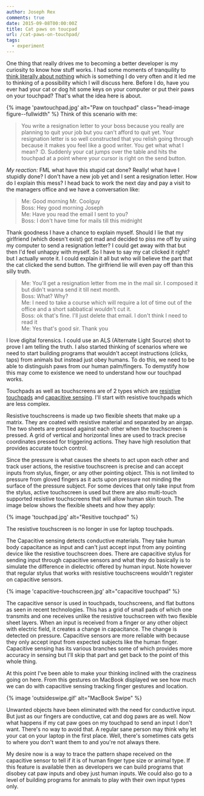 ```yaml
---
author: Joseph Rex
comments: true
date: 2015-09-08T00:00:00Z
title: Cat paws on toucpad
url: /cat-paws-on-touchpad/
tags:
  - experiment
---
```


One thing that really drives me to becoming a better developer is my curiosity to know how stuff works. I had some moments of tranquility to [think literally about nothing][1] which is something I do very often and it led me to thinking of a possibility which I will discuss here. Before I do, have you ever had your cat or dog hit some keys on your computer or put their paws on your touchpad? That's what the idea here is about.
<!--more-->
{% image 'pawtouchpad.jpg' alt="Paw on touchpad" class="head-image figure--fullwidth" %}
Think of this scenario with me:

> You write a resignation letter to your boss because you really are planning to quit your job but you can't afford to quit yet. Your resignation letter is so well constructed that you relish going through because it makes you feel like a good writer. You get what what I mean? :D. Suddenly your cat jumps over the table and hits the touchpad at a point where your cursor is right on the send button.

*My reaction:* FML what have this stupid cat done? Really! what have I stupidly done? I don't have a new job yet and I sent a resignation letter. How do I explain this mess? I head back to work the next day and pay a visit to the managers office and we have a conversation like:

> Me: Good morning Mr. Coolguy<br>
  Boss: Hey good morning Joseph<br>
  Me: Have you read the email I sent to you?<br>
  Boss: I don't have time for mails till this midnight<br>

Thank goodness I have a chance to explain myself. Should I lie that my girlfriend (which doesn't exist) got mad and decided to piss me off by using my computer to send a resignation letter? I could get away with that but then I'd feel unhappy with myself. So I have to say my cat clicked it right? but I actually wrote it. I could explain it all but who will believe the part that the cat clicked the send button. The girlfriend lie will even pay off than this silly truth.

> Me: You'll get a resignation letter from me in the mail sir. I composed it but didn't
  wanna send it till next month.<br>
  Boss: What? Why?<br>
  Me: I need to take a course which will require a lot of time out of the office and a short sabbatical wouldn't cut it.<br>
  Boss: ok that's fine. I'll just delete that email. I don't think I need to read it<br>
  Me: Yes that's good sir. Thank you

I love digital forensics. I could use an ALS (Alternate Light Source) shot to prove I am telling the truth. I also started thinking of scenarios where we need to start building programs that wouldn't accept instructions (clicks, taps) from animals but instead just obey humans. To do this, we need to be able to distinguish paws from our human palm/fingers. To demystify how this may come to existence we need to understand how our touchpad works.

Touchpads as well as touchscreens are of 2 types which are [resistive touchpads][2] and [capacitive sensing][3]. I'll start with resistive touchpads which are less complex.

Resistive touchscreens is made up two flexible sheets that make up a matrix. They are coated with resistive material and separated by an airgap. The two sheets are pressed against each other when the touchscreen is pressed. A grid of vertical and horizontal lines are used to track precise coordinates pressed for triggering actions. They have high resolution that provides accurate touch control.

Since the pressure is what causes the sheets to act upon each other and track user actions, the resistive touchscreen is precise and can accept inputs from stylus, finger, or any other pointing object. This is not limited to pressure from gloved fingers as it acts upon pressure not minding the surface of the pressure subject. For some devices that only take input from the stylus, active touchscreen is used but there are also multi-touch supported resistive touchscreens that will allow human skin touch. The image below shows the flexible sheets and how they apply:

{% image 'touchpad.jpg' alt="Resitive touchpad" %}

The resistive touchscreen is no longer in use for laptop touchpads.

The Capacitive sensing detects conductive materials. They take human body capacitance as input and can't just accept input from any pointing device like the resistive touchscreen does. There are capacitive stylus for sending input through capacitive sensors and what they do basically is to simulate the difference in dielectric offered by human input. Note however that regular stylus that works with resistive touchscreens wouldn't register on capacitive sensors.

{% image 'capacitive-touchscreen.jpg' alt="capacitive touchpad" %}

The capacitive sensor is used in touchpads, touchscreens, and flat buttons as seen in recent technologies. This has a grid of small pads of which one transmits and one receives unlike the resistive touchscreen with two flexible sheet layers. When an input is received from a finger or any other object with electric field, it creates a change in capacitance. The change is detected on pressure. Capacitive sensors are more reliable with because they only accept input from expected subjects like the human finger. Capacitive sensing has its various branches some of which provides more accuracy in sensing but I'll skip that part and get back to the point of this whole thing.

At this point I've been able to make your thinking inclined with the craziness going on here. From this gestures on MacBook displayed we see how much we can do with capacitive sensing tracking finger gestures and location.

{% image 'outsideswipe.gif' alt="MacBook Swipe" %}

Unwanted objects have been eliminated with the need for conductive input. But just as our fingers are conductive, cat and dog paws are as well. Now what happens if my cat paw goes on my touchpad to send an input I don't want. There's no way to avoid that. A regular sane person may think why let your cat on your laptop in the first place. Well, there's sometimes cats gets to where you don't want them to and you're not always there.

My desire now is a way to trace the pattern shape received on the capacitive sensor to tell if it is of human finger type size or animal type. If this feature is available then as developers we can build programs that disobey cat paw inputs and obey just human inputs. We could also go to a level of building programs for animals to play with their own input types only.

[1]: http://9gag.com/gag/a8j627Z?ref=fbp
[2]: https://en.wikipedia.org/wiki/Resistive_touchscreen
[3]: https://en.wikipedia.org/wiki/Capacitive_sensing
[4]: https://en.wikipedia.org/wiki/Stylus

